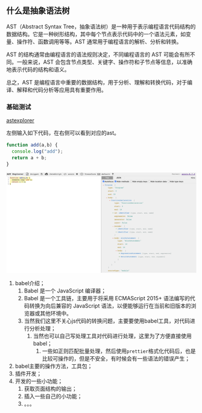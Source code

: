 ## 什么是抽象语法树

AST（Abstract Syntax Tree，抽象语法树）是一种用于表示编程语言代码结构的数据结构。它是一种树形结构，其中每个节点表示代码中的一个语法元素，如变量、操作符、函数调用等等。AST 通常用于编程语言的解析、分析和转换。

AST 的结构通常由编程语言的语法规则决定，不同编程语言的 AST 可能会有所不同。一般来说，AST 会包含节点类型、关键字、操作符和子节点等信息，以准确地表示代码的结构和语义。

总之，AST 是编程语言中重要的数据结构，用于分析、理解和转换代码，对于编译、解释和代码分析等应用具有重要作用。

### 基础测试

[astexplorer](https://astexplorer.net/)

左侧输入如下代码，在右侧可以看到对应的ast。

```js
function add(a,b) {
  console.log("add");
  return a + b;
}
```

![ast](./imgs/ast.png)

1. babel介绍；
   1. Babel 是一个 JavaScript 编译器；
   2. Babel 是一个工具链，主要用于将采用 ECMAScript 2015+ 语法编写的代码转换为向后兼容的 JavaScript 语法，以便能够运行在当前和旧版本的浏览器或其他环境中。
   3. 当然我们这里不关心js代码的转换问题，主要要使用babel工具，对代码进行分析处理；
      1. 当然也可以自己写处理工具对代码进行处理，这里为了方便直接使用babel；
         1. 一些如正则匹配批量处理，然后使用`prettier`格式化代码后，也是比较可操作的，但是不安全，有时候会有一些语法的错误产生；
2. babel主要的操作方法，工具包；
3. 插件开发；
4. 开发的一些小功能；
   1. 获取页面结构的输出；
   2. 插入一些自己的小功能；
   3. 。。。
